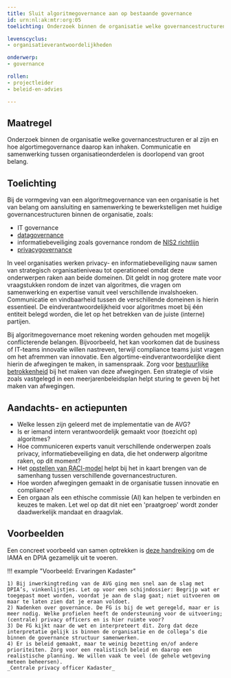 ```yaml
---
title: Sluit algoritmegovernance aan op bestaande governance
id: urn:nl:ak:mtr:org:05
toelichting: Onderzoek binnen de organisatie welke governancestructuren er al zijn en hoe algoritmegovernance daarop kan inhaken. Communicatie en samenwerking tussen organisatieonderdelen is doorlopend van groot belang.

levenscyclus:
- organisatieverantwoordelijkheden

onderwerp:
- governance

rollen:
- projectleider
- beleid-en-advies

---
```


<!-- tags -->

## Maatregel

Onderzoek binnen de organisatie welke governancestructuren er al zijn en hoe algortimegovernance daarop kan inhaken. Communicatie en samenwerking tussen organisatieonderdelen is doorlopend van groot belang.


## Toelichting


Bij de vormgeving van een algoritmegovernance van een organisatie is het van belang om aansluiting en samenwerking te bewerkstelligen met huidige governancestructuren binnen de organisatie, zoals:

- IT governance
- [datagovernance](../onderwerpen/data#datagovernance-en-datamanagement)
- informatiebeveiliging zoals governance rondom de [NIS2 richtlijn](https://www.digitaleoverheid.nl/overzicht-van-alle-onderwerpen/nis2-richtlijn/)
- [privacygovernance](https://www.cip-overheid.nl/media/eeqkauey/20200814-handleiding-privacy-governance-v3_2.pdf)

In veel organisaties werken privacy- en informatiebeveiliging nauw samen van strategisch organisatieniveau tot operationeel omdat deze onderwerpen raken aan beide domeinen. 
Dit geldt in nog grotere mate voor vraagstukken rondom de inzet van algoritmes, die vragen om samenwerking en expertise vanuit veel verschillende invalshoeken.
Communicatie en vindbaarheid tussen de verschillende domeinen is hierin essentieel. 
De eindverantwoordelijkheid voor algoritmes moet bij één entiteit belegd worden, die let op het betrekken van de juiste (interne) partijen. 

Bij algoritmegovernance moet rekening worden gehouden met mogelijk conflicterende belangen. 
Bijvoorbeeld, het kan voorkomen dat de business of IT-teams innovatie willen nastreven, terwijl compliance teams juist vragen om het afremmen van innovatie. 
Een algortime-eindverantwoordelijke dient hierin de afwegingen te maken, in samenspraak.
Zorg voor [bestuurlijke betrokkenheid](0-org-04-politiek-bestuurlijke-verantwoordelijkheid.md) bij het maken van deze afwegingen. Een strategie of visie zoals vastgelegd in een meerjarenbeleidsplan helpt sturing te geven bij het maken van afwegingen.

## Aandachts- en actiepunten
* Welke lessen zijn geleerd met de implementatie van de AVG?
* Is er iemand intern verantwoordelijk gemaakt voor (toezicht op) algoritmes?
* Hoe communiceren experts vanuit verschillende onderwerpen zoals privacy, informatiebeveiliging en data, die het onderwerp algoritme raken, op dit moment?
* Het [opstellen van RACI-model](2-owp-01-rollen-en-verantwoordelijkheden.md) helpt bij het in kaart brengen van de samenhang tussen verschillende governancestructuren.
* Hoe worden afwegingen gemaakt in de organisatie tussen innovatie en compliance?
* Een orgaan als een ethische commissie (AI) kan helpen te verbinden en keuzes te maken. Let wel op dat dit niet een 'praatgroep' wordt zonder daadwerkelijk mandaat en draagvlak.


## Voorbeelden
Een concreet voorbeeld van samen optrekken is [deze handreiking](https://www.cip-overheid.nl/media/av0dmahv/20230614-gezamenlijk-gebruik-iama-en-model-dpia-rijksdienst-v1-0.pdf) om de IAMA en DPIA gezamelijk uit te voeren.


!!! example "Voorbeeld: Ervaringen Kadaster" 

    1) Bij inwerkingtreding van de AVG ging men snel aan de slag met DPIA’s, vinkenlijstjes. Let op voor een schijndossier: Begrijp wat er toegepast moet worden, voordat je aan de slag gaat; niet uitvoeren om maar te laten zien dat je eraan voldoet.
    2) Nadenken over governance. De FG is bij de wet geregeld, maar er is meer nodig. Welke profielen heeft de ondersteuning voor de uitvoering; (centrale) privacy officers en is hier ruimte voor?
    3) De FG kijkt naar de wet en interpreteert dit. Zorg dat deze interpretatie gelijk is binnen de organisatie en de collega’s die binnen de governance structuur samenwerken.
    4) Er is beleid gemaakt, maar te weinig bezetting en/of andere prioriteiten. Zorg voor een realistisch beleid en daarop een realistische planning. We willen vaak te veel (de gehele wetgeving meteen beheersen).
    _Centrale privacy officer Kadaster_


